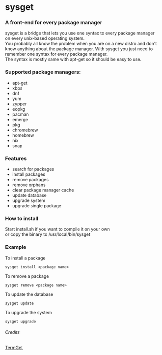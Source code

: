 # sysget
### A front-end for every package manager<br>
sysget is a bridge that lets you use one syntax to every package manager on every unix-based operating system.<br>
You probably all know the problem when you are on a new distro and don't know anything about the package manager. With sysget you just need to remember one syntax for every package manager.<br>
The syntax is mostly same with apt-get so it should be easy to use. <br>
### Supported package managers:
* apt-get
* xbps
* dnf
* yum
* zypper
* eopkg
* pacman
* emerge
* pkg
* chromebrew
* homebrew
* nix
* snap

### Features
* search for packages
* install packages
* remove packages
* remove orphans
* clear package manager cache
* update database
* upgrade system
* upgrade single package

### How to install
Start install.sh if you want to compile it on your own <br>
or copy the binary to /usr/local/bin/sysget

### Example
To install a package
```
sysget install <package name>
```
To remove a package
```
sysget remove <package name>
```
To update the database
```
sysget update
```
To upgrade the system
```
sysget upgrade
```
###### Credits
[TermGet](https://github.com/termget/termget)
